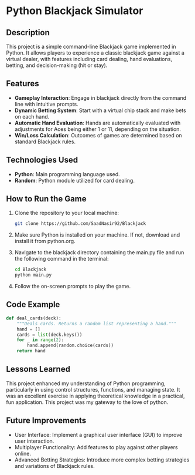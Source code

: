 # Python Blackjack Simulator

## Description
This project is a simple command-line Blackjack game implemented in Python. It allows players to experience a classic blackjack game against a virtual dealer, with features including card dealing, hand evaluations, betting, and decision-making (hit or stay).

## Features
- **Gameplay Interaction**: Engage in blackjack directly from the command line with intuitive prompts.
- **Dynamic Betting System**: Start with a virtual chip stack and make bets on each hand.
- **Automatic Hand Evaluation**: Hands are automatically evaluated with adjustments for Aces being either 1 or 11, depending on the situation.
- **Win/Loss Calculation**: Outcomes of games are determined based on standard Blackjack rules.

## Technologies Used
- **Python**: Main programming language used.
- **Random**: Python module utilized for card dealing.

## How to Run the Game
1. Clone the repository to your local machine:
   ```bash
   git clone https://github.com/SaadNasir92/Blackjack

2. Make sure Python is installed on your machine. If not, download and install it from python.org.

3. Navigate to the blackjack directory containing the main.py file and run the following command in the terminal:
   ```bash
   cd Blackjack
   python main.py

4. Follow the on-screen prompts to play the game.

## Code Example
```python
def deal_cards(deck):
    """Deals cards. Returns a random list representing a hand."""
    hand = []
    cards = list(deck.keys())
    for _ in range(2):
        hand.append(random.choice(cards))
    return hand
```
##  Lessons Learned
This project enhanced my understanding of Python programming, particularly in using control structures, functions, and managing state. It was an excellent exercise in applying theoretical knowledge in a practical, fun application. This project was my gateway to the love of python. 

## Future Improvements
- User Interface: Implement a graphical user interface (GUI) to improve user interaction.
- Multiplayer Functionality: Add features to play against other players online.
- Advanced Betting Strategies: Introduce more complex betting strategies and variations of Blackjack rules.